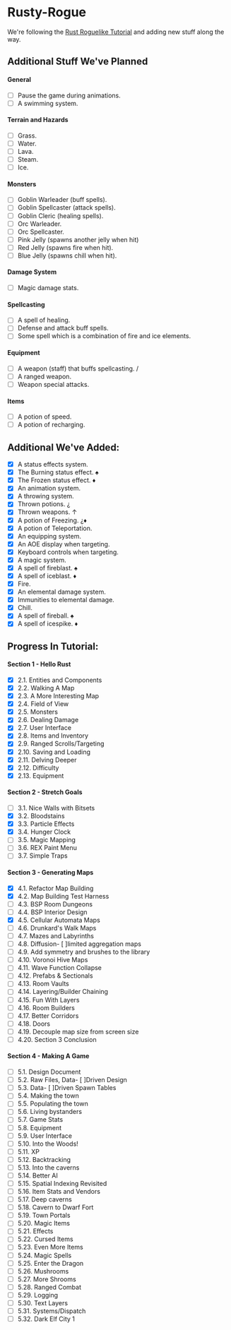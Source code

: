 # Rusty-Rogue

We're following the [Rust Roguelike Tutorial](https://bfnightly.bracketproductions.com/) and adding new stuff along the way.


## Additional Stuff We've Planned

#### General
  - [ ] Pause the game during animations.
  - [ ] A swimming system.

#### Terrain and Hazards
  - [ ] Grass.
  - [ ] Water.
  - [ ] Lava.
  - [ ] Steam.
  - [ ] Ice.

#### Monsters
  - [ ] Goblin Warleader (buff spells).
  - [ ] Goblin Spellcaster (attack spells).
  - [ ] Goblin Cleric (healing spells).
  - [ ] Orc Warleader.
  - [ ] Orc Spellcaster.
  - [ ] Pink Jelly (spawns another jelly when hit)
  - [ ] Red Jelly (spawns fire when hit).
  - [ ] Blue Jelly (spawns chill when hit).

#### Damage System
  - [ ] Magic damage stats.

#### Spellcasting
  - [ ] A spell of healing.
  - [ ] Defense and attack buff spells.
  - [ ] Some spell which is a combination of fire and ice elements.

#### Equipment
  - [ ] A weapon (staff) that buffs spellcasting. /
  - [ ] A ranged weapon.
  - [ ] Weapon special attacks.

#### Items
  - [ ] A potion of speed.
  - [ ] A potion of recharging.

## Additional We've Added:

  - [x] A status effects system.
  - [x] The Burning status effect. ♠
  - [x] The Frozen status effect. ♦
  - [x] An animation system.
  - [x] A throwing system.
  - [x] Thrown potions. ¿
  - [x] Thrown weapons. ↑
  - [x] A potion of Freezing. ¿♦
  - [x] A potion of Teleportation.
  - [x] An equipping system.
  - [x] An AOE display when targeting.
  - [x] Keyboard controls when targeting.
  - [x] A magic system.
  - [x] A spell of fireblast. ♠
  - [x] A spell of iceblast. ♦
  - [x] Fire.
  - [x] An elemental damage system.
  - [x] Immunities to elemental damage.
  - [x] Chill.
  - [x] A spell of fireball. ♠
  - [x] A spell of icespike. ♦

## Progress In Tutorial:

#### Section 1 - Hello Rust
  - [x] 2.1. Entities and Components
  - [x] 2.2. Walking A Map
  - [x] 2.3. A More Interesting Map
  - [x] 2.4. Field of View
  - [x] 2.5. Monsters
  - [x] 2.6. Dealing Damage
  - [x] 2.7. User Interface
  - [x] 2.8. Items and Inventory
  - [x] 2.9. Ranged Scrolls/Targeting
  - [x] 2.10. Saving and Loading
  - [x] 2.11. Delving Deeper
  - [x] 2.12. Difficulty
  - [x] 2.13. Equipment
#### Section 2 - Stretch Goals
  - [ ] 3.1. Nice Walls with Bitsets
  - [x] 3.2. Bloodstains
  - [x] 3.3. Particle Effects
  - [x] 3.4. Hunger Clock
  - [ ] 3.5. Magic Mapping
  - [ ] 3.6. REX Paint Menu
  - [ ] 3.7. Simple Traps
#### Section 3 - Generating Maps
  - [x] 4.1. Refactor Map Building
  - [x] 4.2. Map Building Test Harness
  - [ ] 4.3. BSP Room Dungeons
  - [ ] 4.4. BSP Interior Design
  - [x] 4.5. Cellular Automata Maps
  - [ ] 4.6. Drunkard's Walk Maps
  - [ ] 4.7. Mazes and Labyrinths
  - [ ] 4.8. Diffusion- [ ]limited aggregation maps
  - [ ] 4.9. Add symmetry and brushes to the library
  - [ ] 4.10. Voronoi Hive Maps
  - [ ] 4.11. Wave Function Collapse
  - [ ] 4.12. Prefabs & Sectionals
  - [ ] 4.13. Room Vaults
  - [ ] 4.14. Layering/Builder Chaining
  - [ ] 4.15. Fun With Layers
  - [ ] 4.16. Room Builders
  - [ ] 4.17. Better Corridors
  - [ ] 4.18. Doors
  - [ ] 4.19. Decouple map size from screen size
  - [ ] 4.20. Section 3 Conclusion
#### Section 4 - Making A Game
  - [ ] 5.1. Design Document
  - [ ] 5.2. Raw Files, Data- [ ]Driven Design
  - [ ] 5.3. Data- [ ]Driven Spawn Tables
  - [ ] 5.4. Making the town
  - [ ] 5.5. Populating the town
  - [ ] 5.6. Living bystanders
  - [ ] 5.7. Game Stats
  - [ ] 5.8. Equipment
  - [ ] 5.9. User Interface
  - [ ] 5.10. Into the Woods!
  - [ ] 5.11. XP
  - [ ] 5.12. Backtracking
  - [ ] 5.13. Into the caverns
  - [ ] 5.14. Better AI
  - [ ] 5.15. Spatial Indexing Revisited
  - [ ] 5.16. Item Stats and Vendors
  - [ ] 5.17. Deep caverns
  - [ ] 5.18. Cavern to Dwarf Fort
  - [ ] 5.19. Town Portals
  - [ ] 5.20. Magic Items
  - [ ] 5.21. Effects
  - [ ] 5.22. Cursed Items
  - [ ] 5.23. Even More Items
  - [ ] 5.24. Magic Spells
  - [ ] 5.25. Enter the Dragon
  - [ ] 5.26. Mushrooms
  - [ ] 5.27. More Shrooms
  - [ ] 5.28. Ranged Combat
  - [ ] 5.29. Logging
  - [ ] 5.30. Text Layers
  - [ ] 5.31. Systems/Dispatch
  - [ ] 5.32. Dark Elf City 1